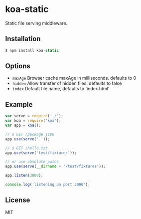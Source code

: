 
# koa-static

 Static file serving middleware.

## Installation

```js
$ npm install koa-static
```

## Options

 - `maxAge` Browser cache maxAge in milliseconds. defaults to 0
 - `hidden` Allow transfer of hidden files. defaults to false
 - `index` Default file name, defaults to 'index.html'

## Example

```js
var serve = require('./');
var koa = require('koa');
var app = koa();

// $ GET /package.json
app.use(serve('.'));

// $ GET /hello.txt
app.use(serve('test/fixtures'));

// or use absolute paths
app.use(serve(__dirname + '/test/fixtures'));

app.listen(3000);

console.log('listening on port 3000');
```

## License

  MIT